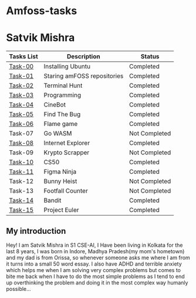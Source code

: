 # Amfoss-tasks
# Satvik Mishra

**Tasks List**|**Description**|**Status**
--------------|---------------|---------------
[Task-00](https://github.com/satvshr/amfoss-Tasks/tree/master/Task-00)|Installing Ubuntu|Completed
[Task-01](https://github.com/satvshr/amfoss-Tasks/tree/master/Task-00)|Staring amFOSS repositories|Completed
[Task-02](https://github.com/satvshr/amfoss-Tasks/tree/master/Task-02)|Terminal Hunt|Completed
[Task-03](https://github.com/satvshr/amfoss-Tasks/tree/master/Task-03)|Programming|Completed
[Task-04](https://github.com/satvshr/amfoss-Tasks/tree/master/Task-04)|CineBot|Completed
[Task-05](https://github.com/satvshr/amfoss-Tasks/tree/master/Task-05)|Find The Bug|Completed
[Task-06](https://github.com/satvshr/amfoss-Tasks/tree/master/Task-06)|Flame game|Completed
Task-07|Go WASM|Not Completed
[Task-08](https://github.com/satvshr/amfoss-Tasks/tree/master/Task-08)|Internet Explorer|Completed
Task-09|Krypto Scrapper|Not Completed
[Task-10](https://github.com/satvshr/amfoss-Tasks/tree/master/Task-10)|CS50|Completed
[Task-11](https://github.com/satvshr/amfoss-Tasks/tree/master/Task-11)|Figma Ninja|Completed
Task-12|Bunny Heist|Not Completed 
Task-13|Footfall Counter|Not Completed
[Task-14](https://github.com/satvshr/amfoss-Tasks/tree/master/Task-14)|Bandit|Completed
[Task-15](https://github.com/satvshr/amfoss-Tasks/tree/master/Task-15)|Project Euler|Completed

## My introduction
Hey! I am Satvik Mishra in S1 CSE-AI, I Have been living in Kolkata for the last 8 years, I was born in Indore, Madhya Pradesh(my mom's hometown) and my dad is from Orissa, so whenever someone asks me where I am from it turns into a small 50 word essay. I also have ADHD and terrible anxiety which helps me when I am solving very complex problems but comes to bite me back when I have to do the most simple problems as I tend to end up overthinking the problem and doing it in the most complex way humanly possible...

